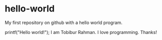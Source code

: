 # hello-world
My first repository on github with a hello world program.

printf("Hello world!");
I am Tobibur Rahman. I love programming. Thanks!
